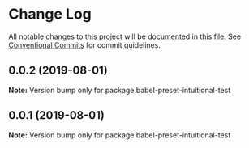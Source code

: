 # Change Log

All notable changes to this project will be documented in this file.
See [Conventional Commits](https://conventionalcommits.org) for commit guidelines.

## 0.0.2 (2019-08-01)

**Note:** Version bump only for package babel-preset-intuitional-test

## 0.0.1 (2019-08-01)

**Note:** Version bump only for package babel-preset-intuitional-test
